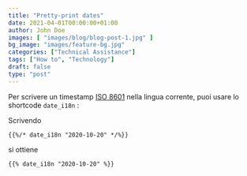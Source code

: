 ```yaml
---
title: "Pretty-print dates"
date: 2021-04-01T00:00:00+01:00
author: John Doe
images: [ "images/blog/blog-post-1.jpg" ]
bg_image: "images/feature-bg.jpg"
categories: ["Technical Assistance"]
tags: ["How to", "Technology"]
draft: false
type: "post"
---
```



Per scrivere un timestamp [ISO 8601](https://en.wikipedia.org/wiki/ISO_8601) nella lingua corrente, puoi usare lo shortcode `date_i18n` :

Scrivendo

```
{{%/* date_i18n "2020-10-20" */%}}
```

si ottiene

```
{{% date_i18n "2020-10-20" %}}
```
